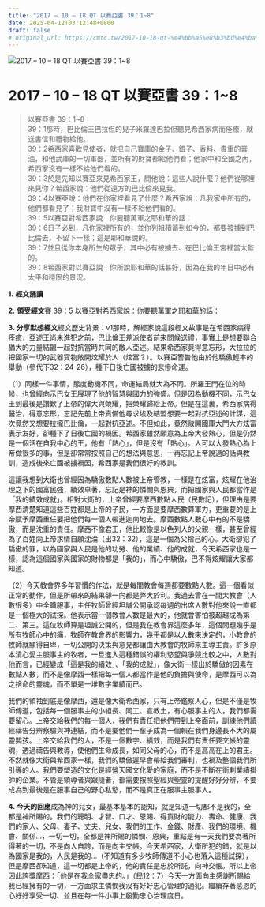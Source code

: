 ```yaml
---
title: "2017 – 10 – 18 QT 以賽亞書 39：1~8"
date: 2025-04-12T03:12:48+0800
draft: false
# original_url: https://cmtc.tw/2017-10-18-qt-%e4%bb%a5%e8%b3%bd%e4%ba%9e%e6%9b%b8-39%ef%bc%9a18
---
```


![2017 – 10 – 18 QT 以賽亞書 39：1\~8](/images/qt.jpg   "2017 – 10 – 18 QT 以賽亞書 39：1\~8")

# 2017 – 10 – 18 QT 以賽亞書 39：1\~8

> 以賽亞書 39：1\~8  
> 39：1那時，巴比倫王巴拉但的兒子米羅達巴拉但聽見希西家病而痊癒，就送書信和禮物給他。  
> 39：2希西家喜歡見使者，就把自己寶庫的金子、銀子、香料、貴重的膏油，和他武庫的一切軍器，並所有的財寶都給他們看；他家中和全國之內，希西家沒有一樣不給他們看的。  
> 39：3於是先知以賽亞來見希西家王，問他說：這些人說什麼？他們從哪裡來見你？希西家說：他們從遠方的巴比倫來見我。  
> 39：4以賽亞說：他們在你家裡看見了什麼？希西家說：凡我家中所有的，他們都看見了；我財寶中沒有一樣不給他們看的。  
> 39：5以賽亞對希西家說：你要聽萬軍之耶和華的話：  
> 39：6日子必到，凡你家裡所有的，並你列祖積蓄到如今的，都要被擄到巴比倫去，不留下一樣；這是耶和華說的。  
> 39：7並且從你本身所生的眾子，其中必有被擄去、在巴比倫王宮裡當太監的。  
> 39：8希西家對以賽亞說：你所說耶和華的話甚好，因為在我的年日中必有太平和穩固的景況。

**1.** **經文誦讀**

**2.** **領受經文**賽 39：5 以賽亞對希西家說：你要聽萬軍之耶和華的話：

**3. 分享默想經文**經文歷史背景：v1那時，解經家說這段經文故事是在希西家病得痊癒，亞述王尚未進犯之前，巴比倫王差派使者前來問候送禮，事實上是想要聯合猶大的力量結盟一起對抗當時共同的敵人亞述。結果希西家竟得意忘形，大拉拉的把國家一切的武器寶物敞開炫耀於人（炫富？）。以賽亞警告他由於他驕傲輕率的舉動（參代下32：24-26），種下日後亡國被擄的悲慘命運。

（1）同樣一件事情，態度動機不同，命運結局就大為不同。所羅王門在位的時候，也曾經向示巴女王展現了他的智慧與國力的強盛。但是因為動機不同，示巴女王到最後是讚歎了上帝的偉大與榮耀，把榮耀歸給上帝。但是在這裏，希西家病得醫治，得意忘形，忘記先前上帝責備他尋求埃及結盟想要一起對抗亞述的計謀，這次竟然又想要拉攏巴比倫，一起對抗亞述。不但如此，竟然敞開國庫大門大方炫富表示友好，卻種下了日後亡國的禍因。希西家雖然願意為上帝大發熱心，但是仍然是一個活在自我中心的王，他有「熱心」，但是沒有「貼心」。人可以大發熱心為上帝做很多的事，但是卻常常按照自己的想法與意思，一再忘記上帝說過的話與教訓，造成後來亡國被擄禍因，希西家是我們很好的教訓。

這讓我想到大衛也曾經因為驕傲數點人數被上帝管教，一樣是在炫富，炫耀在他治理之下的國富民強，績效卓著，忘記是神的憐憫與恩典，而把國家與人民都當作是「我的績效成就」。相對大衛的，上帝曾經要摩西數點人民（民數記），但理由是要摩西清楚知道這些百姓都是上帝的子民，一方面是要摩西數算軍力，更重要的是上帝賦予摩西重任要把他們每一個人帶進迦南地去。摩西數點人數心中有的不是驕傲，而是沈重的責任。摩西不像君王，他比較像是以色列人的父親一樣，甚至曾經為了百姓向上帝求情自願沈淪（出32：32），這是一個為父捨己的心。大衛卻犯了驕傲的罪，以為國家與人民是他的功勞、他的業績、他的成就，今天希西家也是一樣，認為這個國家與國家的財物都是「我的」，而心中驕傲，巴不得炫耀讓大家都知道。

（2）今天教會界多年習慣的作法，就是每間教會每週都要數點人數。這一個看似正常的動作，但是所帶來的結果卻一向都是弊大於利。我過去曾在一間大教會（人數很多）中全職服事，主任牧師曾經坦誠公開承認每週的出席人數對他來說一直都是一個極大的試探。他表示當一個教會人數是最大的，他就會害怕被超越成為第二、第三。這位牧師算是坦誠公開的，但是我在教會界這麼多年，這個問題幾乎是所有牧師心中的痛，牧師在教會界的影響力，幾乎都是以人數來決定的，小教會的牧師就顯得自卑，一切公開的決策與意見都讓由大教會的牧師來主導主責。許多原本清心愛主服事主的牧者，一旦進入這種錯誤的權利慾望與爭競比較之中，人數對他而言，已經變成「這是我的績效」、「我的成就」，像大衛一樣出於驕傲的因素在數點人數，而不是像摩西一樣把每一個人都當作是他的負擔與使命，是摩西可以為之捨命的靈魂，而不單是一堆數字業績而已。

我們的領袖到底是像摩西，還是像大衛希西家，只有上帝鑑察人心，但是不僅是牧師傳道，包括每一個服事主的小組長、同工、宣教土，有心服事主的人，我們都需要留心。上帝交給我們的每一個人，我們有責任把他們帶到上帝面前，訓練他們讀經禱告分辨察驗與神連結，而不是要他們一輩子成為一個賴在我們身邊長不大的屬靈嬰孩。上帝交給我們的人，不是一個數字、績效，而是我們有責任要交帳的靈魂，透過禱告與教導，使他們生命成長，如同父母的心，而不是高高在上的君王。不然就像大衛與希西家一樣，我們的驕傲遲早會帶給我們審判，也禍及整個我們所引導的人。我們要塑造的文化是經營天國文化愛的家庭，而不是不斷在衝刺業績掛帥的企業。不管是領導者與跟隨者，都需要按照聖經與聖靈的提醒好好分辨，不要成為到最後是在服事自己的野心私慾，而不是真正在服事主服事人。

**4. 今天的回應**成為神的兒女，最基本基本的認知，就是知道一切都不是我的，全都是神所賜的。我們的聰明、才智、口才、恩賜、得貨財的能力、壽命、健康、我們的家人、父母、妻子、丈夫、兒女、我們的工作、金錢、財產、我們的環境、機會、關係…，一切一切，全都是神所賜的憐憫、恩典，重點是有一天我們要為著所得著的一切，不是向人自誇，而是向主交帳。今天希西家，大衛所犯的錯，就是以為國家是我的，人民是我的…（不知道有多少牧師傳道不小心也落入這種試探），但是摩西卻知道，這一切都是上帝的，他的責任是忠於所託，向神交帳。所以上帝因此誇獎摩西：「他是在我全家盡忠的。」（民12：7）今天一方面向主感謝所賜給我已經擁有的一切，一方面求主憐憫我沒有好好忠心管理的過犯。繼續存著感恩的心好好享受一切、並且在每一件小事上殷勤忠心治理度日。